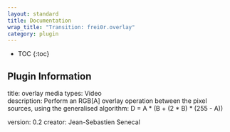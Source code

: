 ```yaml
---
layout: standard
title: Documentation
wrap_title: "Transition: frei0r.overlay"
category: plugin
---
```

* TOC
{:toc}

## Plugin Information

title: overlay
media types:
Video  
description: Perform an RGB[A] overlay operation between the pixel sources, using the generalised algorithm:
D =  A * (B + (2 * B) * (255 - A))

version: 0.2
creator: Jean-Sebastien Senecal
